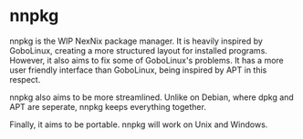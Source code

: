 # nnpkg
nnpkg is the WIP NexNix package manager. It is heavily inspired by GoboLinux, creating a more structured layout for installed programs. However, it also aims to fix some of GoboLinux's problems. It has a more user friendly interface than GoboLinux, being inspired by APT in this respect. 

nnpkg also aims to be more streamlined. Unlike on Debian, where dpkg and APT are seperate, nnpkg keeps everything together.

Finally, it aims to be portable. nnpkg will work on Unix and Windows.
